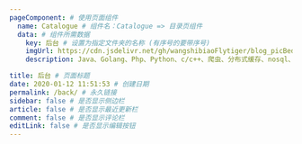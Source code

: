```yaml
---
pageComponent: # 使用页面组件
  name: Catalogue # 组件名：Catalogue => 目录页组件
  data: # 组件所需数据
    key: 后台 # 设置为指定文件夹的名称 (有序号的要带序号)
    imgUrl: https://cdn.jsdelivr.net/gh/wangshibiaoFlytiger/blog_picBed1/images/houtai.png # 目录页内的图片
    description: Java、Golang、Php、Python、c/c++、爬虫、分布式缓存、nosql、docker等后台技术 # 目录描述（可加入a标签）

title: 后台 # 页面标题
date: 2020-01-12 11:51:53 # 创建日期
permalink: /back/ # 永久链接
sidebar: false # 是否显示侧边栏
article: false # 是否显示最近更新栏
comment: false # 是否显示评论栏
editLink: false # 是否显示编辑按钮
---
```

